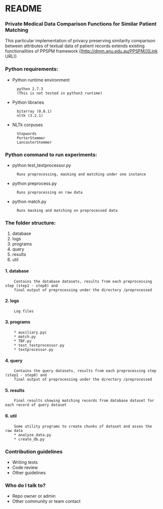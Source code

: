 # README #

### Private Medical Data Comparison  Functions for Similar Patient Matching ###

This particular implementation of privacy preserving similarity comparison between attributes of textual data of patient records extends existing functionalities of PPSPM framework ([http://dmm.anu.edu.au/PPSPM/](Link URL)) 

### Python requirements: ###

* Python runtime environment

        python 2.7.3
        (This is not tested in python3 runtime)

* Python libraries

        bitarray (0.8.1)
        nltk (3.2.1)

* NLTk corpuses

        Stopwords
        PorterStemmer
        LancasterStemmer



### Python command to run experiments: ###

* python test_textprocessor.py
    
        Runs preprocessing, masking and matching under one instance

* python preprocess.py

        Runs preprocessing on raw data
    
* python match.py

        Runs masking and matching on preprocessed data


### The folder structure: ###

1. database
1. logs
1. programs
1. query
1. results
1. util

#### 1. database ####

        Contains the database datasets, results from each preprocessing step (step1 - step8) and 
        final output of preprocessing under the directory /preprocessed

#### 2. logs ####

        Log files

#### 3. programs ####

        * auxiliary.pyc
        * match.py
        * TBF.py
        * test_textprocessor.py
        * textprocessor.py

#### 4. query ####

        Contains the query datasets, results from each preprocessing step (step1 - step8) and 
        final output of preprocessing under the directory /preprocessed

#### 5. results ####

        Final results showing matching records from database dataset for each record of query dataset

#### 6. util ####

        Some utility programs to create chunks of dataset and asses the raw data
        * analyze_data.py
        * create_db.py

### Contribution guidelines ###

* Writing tests
* Code review
* Other guidelines

### Who do I talk to? ###

* Repo owner or admin
* Other community or team contact
